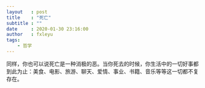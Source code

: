 ```yaml
---
layout   : post
title    : "死亡"
subtitle : ""
date     : 2020-01-30 23:16:00
author   : fxleyu
tags:
    - 哲学
---
```


同样，你也可以说死亡是一种消极的恶。当你死去的时候，你生活中的一切好事都到此为止：美食、电影、旅游、聊天、爱情、事业、书籍、音乐等等这一切都不复存在。
